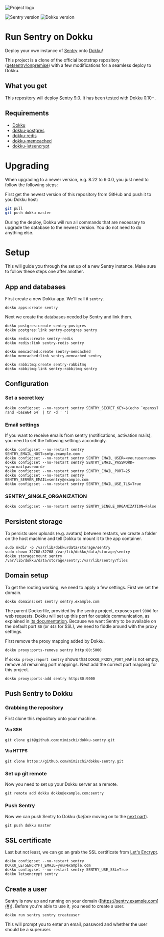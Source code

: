 ![Project logo](.github/header.png)

![Sentry version](https://img.shields.io/badge/Sentry-9.0-blue.svg) ![Dokku version](https://img.shields.io/badge/Dokku-v0.12.10-blue.svg)

# Run Sentry on Dokku

Deploy your own instance of [Sentry](https://sentry.io) onto
[Dokku](https://github.com/dokku/dokku)!

This project is a clone of the official bootstrap repository
([getsentry/onpremise](https://github.com/getsentry/onpremise)) with a few
modifications for a seamless deploy to Dokku.

## What you get

This repository will deploy [Sentry
9.0](https://github.com/getsentry/sentry/releases/tag/9.0.0). It has been tested
with Dokku 0.10+.

## Requirements

 * [Dokku](https://github.com/dokku/dokku)
 * [dokku-postgres](https://github.com/dokku/dokku-postgres)
 * [dokku-redis](https://github.com/dokku/dokku-redis)
 * [dokku-memcached](https://github.com/dokku/dokku-memcached)
 * [dokku-letsencrypt](https://github.com/dokku/dokku-letsencrypt)

# Upgrading

When upgrading to a newer version, e.g. 8.22 to 9.0.0, you just need to follow
the following steps:

First get the newest version of this repository from GitHub and push it to you
Dokku host:

```bash
git pull
git push dokku master
```

During the deploy, Dokku will run all commands that are necessary to upgrade the
database to the newest version. You do not need to do anything else.

# Setup

This will guide you through the set up of a new Sentry instance. Make sure to
follow these steps one after another.

## App and databases

First create a new Dokku app. We'll call it `sentry`.

```
dokku apps:create sentry
```

Next we create the databases needed by Sentry and link them.

```
dokku postgres:create sentry-postgres
dokku postgres:link sentry-postgres sentry

dokku redis:create sentry-redis
dokku redis:link sentry-redis sentry

dokku memcached:create sentry-memcached
dokku memcached:link sentry-memcached sentry

dokku rabbitmq:create sentry-rabbitmq
dokku rabbitmq:link sentry-rabbitmq sentry
```

## Configuration

### Set a secret key

```
dokku config:set --no-restart sentry SENTRY_SECRET_KEY=$(echo `openssl rand -base64 64` | tr -d ' ')
```

### Email settings

If you want to receive emails from sentry (notifications, activation mails), you
need to set the following settings accordingly.

```
dokku config:set --no-restart sentry SENTRY_EMAIL_HOST=smtp.example.com
dokku config:set --no-restart sentry SENTRY_EMAIL_USER=<yourusername>
dokku config:set --no-restart sentry SENTRY_EMAIL_PASSWORD=<yourmailpassword>
dokku config:set --no-restart sentry SENTRY_EMAIL_PORT=25
dokku config:set --no-restart sentry SENTRY_SERVER_EMAIL=sentry@example.com
dokku config:set --no-restart sentry SENTRY_EMAIL_USE_TLS=True
```

### SENTRY_SINGLE_ORGANIZATION

```
dokku config:set --no-restart sentry SENTRY_SINGLE_ORGANIZATION=False
```

## Persistent storage

To persists user uploads (e.g. avatars) between restarts, we create a folder on
the host machine and tell Dokku to mount it to the app container.

```
sudo mkdir -p /var/lib/dokku/data/storage/sentry
sudo chown 32768:32768 /var/lib/dokku/data/storage/sentry
dokku storage:mount sentry /var/lib/dokku/data/storage/sentry:/var/lib/sentry/files
```

## Domain setup

To get the routing working, we need to apply a few settings. First we set
the domain.

```
dokku domains:set sentry sentry.example.com
```

The parent Dockerfile, provided by the sentry project, exposes port `9000` for
web requests. Dokku will set up this port for outside communication, as
explained in [its
documentation](http://dokku.viewdocs.io/dokku/advanced-usage/proxy-management/#proxy-port-mapping).
Because we want Sentry to be available on the default port `80` (or `443` for
SSL), we need to fiddle around with the proxy settings.

First remove the proxy mapping added by Dokku.

```
dokku proxy:ports-remove sentry http:80:5000
```

If `dokku proxy:report sentry` shows that `DOKKU_PROXY_PORT_MAP` is not empty,
remove all remaining port mappings. Next add the correct port mapping for this
project.

```
dokku proxy:ports-add sentry http:80:9000
```

## Push Sentry to Dokku

### Grabbing the repository

First clone this repository onto your machine.

#### Via SSH

```
git clone git@github.com:mimischi/dokku-sentry.git
```

#### Via HTTPS

```
git clone https://github.com/mimischi/dokku-sentry.git
```

### Set up git remote

Now you need to set up your Dokku server as a remote.

```
git remote add dokku dokku@example.com:sentry
```

### Push Sentry

Now we can push Sentry to Dokku (_before_ moving on to the [next part](#domain-and-ssl-certificate)).

```
git push dokku master
```

## SSL certificate

Last but not least, we can go an grab the SSL certificate from [Let's
Encrypt](https://letsencrypt.org/).

```
dokku config:set --no-restart sentry DOKKU_LETSENCRYPT_EMAIL=you@example.com
dokku config:set --no-restart sentry SENTRY_USE_SSL=True
dokku letsencrypt sentry
```

## Create a user

Sentry is now up and running on your domain ([https://sentry.example.com](#)).
Before you're able to use it, you need to create a user.

```
dokku run sentry sentry createuser
```

This will prompt you to enter an email, password and whether the user should be a superuser.
